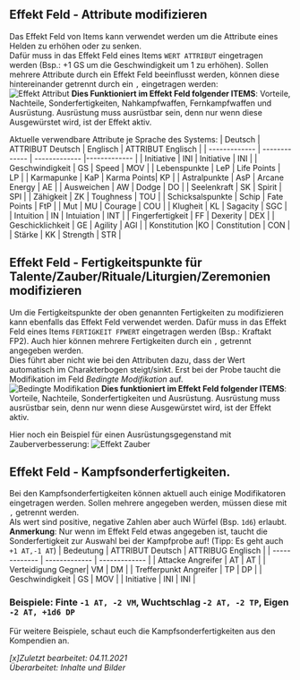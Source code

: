 ## Effekt Feld - Attribute modifizieren
Das Effekt Feld von Items kann verwendet werden um die Attribute eines Helden zu erhöhen oder zu senken.  
Dafür muss in das Effekt Feld eines Items `WERT ATTRIBUT` eingetragen werden (Bsp.: +1 GS um die Geschwindigkeit um 1 zu erhöhen). 
Sollen mehrere Attribute durch ein Effekt Feld beeinflusst werden, können diese hintereinander getrennt durch ein `,` eingetragen werden:  
![Effekt Attribut](https://user-images.githubusercontent.com/80099175/140291822-1882514b-e738-4143-a058-3353ec199b15.png) 
**Dies Funktioniert im Effekt Feld folgender ITEMS**: Vorteile, Nachteile, Sonderfertigkeiten, Nahkampfwaffen, Fernkampfwaffen und Ausrüstung. Ausrüstung muss ausrüstbar sein, denn nur wenn diese Ausgewürstet wird, ist der Effekt aktiv.

Aktuelle verwendbare Attribute je Sprache des Systems:
| Deutsch |  ATTRIBUT Deutsch | Englisch | ATTRIBUT Englisch |
| ------------- | ------------- | ------------- |------------- |
| Initiative | INI | Initiative | INI |
| Geschwindigkeit |  GS | Speed | MOV |
| Lebenspunkte | LeP | Life Points | LP |
| Karmapunke | KaP | Karma Points| KP |
| Astralpunkte | AsP | Arcane Energy | AE | 
| Ausweichen | AW | Dodge | DO |
| Seelenkraft | SK | Spirit | SPI | 
| Zähigkeit | ZK | Toughness | TOU |
| Schicksalspunkte | Schip | Fate Points | FtP | 
| Mut | MU | Courage | COU | 
| Klugheit | KL | Sagacity | SGC | 
| Intuition | IN | Intuiation | INT | 
| Fingerfertigkeit | FF | Dexerity |  DEX |
| Geschicklichkeit | GE | Agility | AGI |
| Konstitution |KO | Constitution | CON | 
| Stärke | KK | Strength | STR | 

## Effekt Feld - Fertigkeitspunkte für Talente/Zauber/Rituale/Liturgien/Zeremonien modifizieren
Um die Fertigkeitspunkte der oben genannten Fertigkeiten zu modifizieren kann ebenfalls das Effekt Feld verwendet werden.
Dafür muss in das Effekt Feld eines Items `FERTIGKEIT FPWERT` eingetragen werden (Bsp.: Kraftakt FP2). Auch hier können mehrere Fertigkeiten durch ein `,` getrennt angegeben werden.   
Dies führt aber nicht wie bei den Attributen dazu, dass der Wert automatisch im Charakterbogen steigt/sinkt. Erst bei der Probe taucht die Modifikation im Feld *Bedingte Modifikation* auf.  
![Bedingte Modifikation](https://user-images.githubusercontent.com/80099175/140292592-aef29489-6ba3-437a-b47f-24a355f0552c.png)
**Dies funktioniert im Effekt Feld folgender ITEMS**: Vorteile, Nachteile, Sonderfertigkeiten und Ausrüstung. Ausrüstung muss ausrüstbar sein, denn nur wenn diese Ausgewürstet wird, ist der Effekt aktiv.

Hier noch ein Beispiel für einen Ausrüstungsgegenstand mit Zauberverbesserung:
![Effekt Zauber](https://user-images.githubusercontent.com/80099175/140293769-9e968f37-cb6a-4652-808a-57b1ecacbdf0.png)  

## Effekt Feld - Kampfsonderfertigkeiten.
Bei den Kampfsonderfertigkeiten können aktuell auch einige Modifikatoren eingetragen werden. Sollen mehrere angegeben werden, müssen diese mit `,` getrennt werden.  
Als wert sind positive, negative Zahlen aber auch Würfel (Bsp. `1d6`) erlaubt.  
**Anmerkung**: Nur wenn im Effekt Feld etwas angegeben ist, taucht die Sonderfertigkeit zur Auswahl bei der Kampfprobe auf! (Tipp: Es geht auch `+1 AT,-1 AT`)
| Bedeutung | ATTRIBUT Deutsch | ATTRIBUG Englisch | 
| ------------- | ------------- | ------------- |
| Attacke Angreifer | AT | AT |
| Verteidigung Gegner| VM | DM |
| Trefferpunkt Angreifer | TP | DP |
| Geschwindigkeit | GS | MOV |
| Initiative | INI | INI |
  
### Beispiele: Finte `-1 AT, -2 VM`, Wuchtschlag `-2 AT, -2 TP`, Eigen `-2 AT, +1d6 DP`
Für weitere Beispiele, schaut euch die Kampfsonderfertigkeiten aus den Kompendien an.

*[x]Zuletzt bearbeitet: 04.11.2021*  
*Überarbeitet: Inhalte und Bilder*
